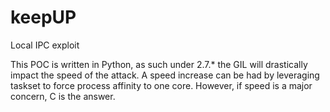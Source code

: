 keepUP
======

Local IPC exploit


This POC is written in Python, as such under 2.7.* the GIL will drastically impact the speed of the attack.
A speed increase can be had by leveraging taskset to force process affinity to one core. However, if speed is a major concern, C is the answer.
